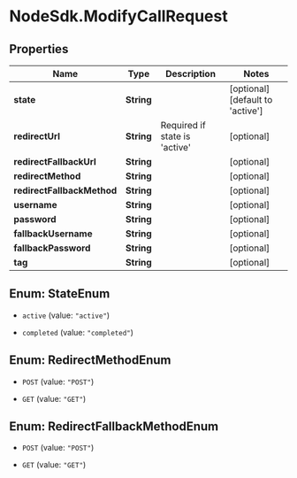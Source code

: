 # NodeSdk.ModifyCallRequest

## Properties

Name | Type | Description | Notes
------------ | ------------- | ------------- | -------------
**state** | **String** |  | [optional] [default to &#39;active&#39;]
**redirectUrl** | **String** | Required if state is &#39;active&#39; | [optional] 
**redirectFallbackUrl** | **String** |  | [optional] 
**redirectMethod** | **String** |  | [optional] 
**redirectFallbackMethod** | **String** |  | [optional] 
**username** | **String** |  | [optional] 
**password** | **String** |  | [optional] 
**fallbackUsername** | **String** |  | [optional] 
**fallbackPassword** | **String** |  | [optional] 
**tag** | **String** |  | [optional] 



## Enum: StateEnum


* `active` (value: `"active"`)

* `completed` (value: `"completed"`)





## Enum: RedirectMethodEnum


* `POST` (value: `"POST"`)

* `GET` (value: `"GET"`)





## Enum: RedirectFallbackMethodEnum


* `POST` (value: `"POST"`)

* `GET` (value: `"GET"`)




